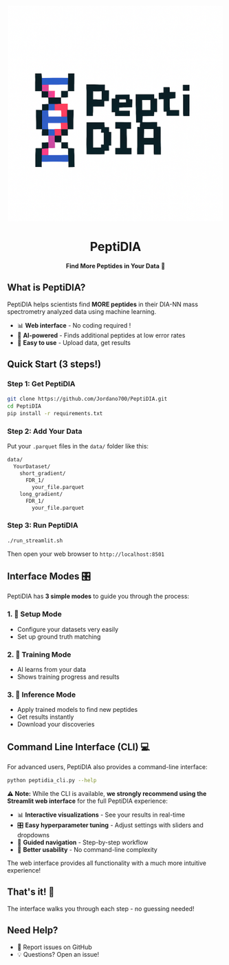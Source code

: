 <div align="center">
  <img src="peptidia_official_logo.png" alt="PeptiDIA - Pixel Art DNA Logo" width="500"/>
  
  # PeptiDIA
  **Find More Peptides in Your Data** 🧬
</div>

## What is PeptiDIA?

PeptiDIA helps scientists find **MORE peptides** in their DIA-NN mass spectrometry analyzed data using machine learning.

- 📊 **Web interface** - No coding required !
- 🤖 **AI-powered** - Finds additional peptides at low error rates
- 🔬 **Easy to use** - Upload data, get results

## Quick Start (3 steps!)

### Step 1: Get PeptiDIA
```bash
git clone https://github.com/Jordano700/PeptiDIA.git
cd PeptiDIA
pip install -r requirements.txt
```

### Step 2: Add Your Data
Put your `.parquet` files in the `data/` folder like this:
```
data/
  YourDataset/
    short_gradient/
      FDR_1/
        your_file.parquet
    long_gradient/  
      FDR_1/
        your_file.parquet
```

### Step 3: Run PeptiDIA
```bash
./run_streamlit.sh
```
Then open your web browser to `http://localhost:8501` 

## Interface Modes 🎛️

PeptiDIA has **3 simple modes** to guide you through the process:

### 1. 🔧 **Setup Mode**
- Configure your datasets very easily
- Set up ground truth matching


### 2. 🎯 **Training Mode** 
- AI learns from your data
- Shows training progress and results 

### 3. 🚀 **Inference Mode**
- Apply trained models to find new peptides
- Get results instantly
- Download your discoveries

## Command Line Interface (CLI) 💻

For advanced users, PeptiDIA also provides a command-line interface:

```bash
python peptidia_cli.py --help
```

**⚠️ Note:** While the CLI is available, **we strongly recommend using the Streamlit web interface** for the full PeptiDIA experience:
- 📊 **Interactive visualizations** - See your results in real-time
- 🎛️ **Easy hyperparameter tuning** - Adjust settings with sliders and dropdowns
- 🧭 **Guided navigation** - Step-by-step workflow
- 🎯 **Better usability** - No command-line complexity

The web interface provides all functionality with a much more intuitive experience!

## That's it! 🎉

The interface walks you through each step - no guessing needed!

## Need Help?

- 🐛 Report issues on GitHub
- 💡 Questions? Open an issue!

